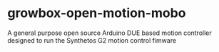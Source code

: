 # growbox-open-motion-mobo
A general purpose open source Arduino DUE based motion controller designed to run the Synthetos G2 motion control fimware 
